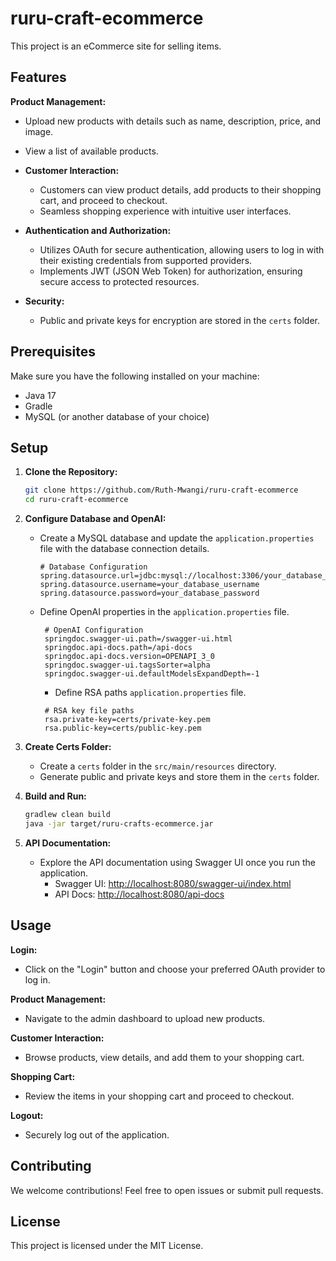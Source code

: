 # ruru-craft-ecommerce
This project is an eCommerce site for selling  items. 

## Features

 **Product Management:**
  - Upload new products with details such as name, description, price, and image.
  - View a list of available products.
  
- **Customer Interaction:**
  - Customers can view product details, add products to their shopping cart, and proceed to checkout.
  - Seamless shopping experience with intuitive user interfaces.

- **Authentication and Authorization:**
  - Utilizes OAuth for secure authentication, allowing users to log in with their existing credentials from supported providers.
  - Implements JWT (JSON Web Token) for authorization, ensuring secure access to protected resources.

- **Security:**
  - Public and private keys for encryption are stored in the `certs` folder.

## Prerequisites

Make sure you have the following installed on your machine:

- Java 17
- Gradle
- MySQL (or another database of your choice)


## Setup

1. **Clone the Repository:**
   ```bash
   git clone https://github.com/Ruth-Mwangi/ruru-craft-ecommerce
   cd ruru-craft-ecommerce
   ```

2. **Configure Database and OpenAI:**
   - Create a MySQL database and update the `application.properties` file with the database connection details.

     ```properties
     # Database Configuration
     spring.datasource.url=jdbc:mysql://localhost:3306/your_database_name
     spring.datasource.username=your_database_username
     spring.datasource.password=your_database_password
     ```

   - Define OpenAI properties in the `application.properties` file.

     ```properties
      # OpenAI Configuration
      springdoc.swagger-ui.path=/swagger-ui.html
      springdoc.api-docs.path=/api-docs
      springdoc.api-docs.version=OPENAPI_3_0
      springdoc.swagger-ui.tagsSorter=alpha
      springdoc.swagger-ui.defaultModelsExpandDepth=-1
     ```

     - Define RSA paths `application.properties` file.

     ```properties
      # RSA key file paths
      rsa.private-key=certs/private-key.pem
      rsa.public-key=certs/public-key.pem
     ```

3. **Create Certs Folder:**
   - Create a `certs` folder in the `src/main/resources` directory.
   - Generate public and private keys and store them in the `certs` folder.

5. **Build and Run:**
   ```bash
   gradlew clean build
   java -jar target/ruru-crafts-ecommerce.jar
   ```
6. **API Documentation:**
   - Explore the API documentation using Swagger UI once you run the application.
     - Swagger UI: [http://localhost:8080/swagger-ui/index.html](http://localhost:8080/swagger-ui/index.html)
     - API Docs: [http://localhost:8080/api-docs](http://localhost:8080/api-docs)
    
## Usage

**Login:**
- Click on the "Login" button and choose your preferred OAuth provider to log in.

**Product Management:**
- Navigate to the admin dashboard to upload new products.

**Customer Interaction:**
- Browse products, view details, and add them to your shopping cart.

**Shopping Cart:**
- Review the items in your shopping cart and proceed to checkout.

**Logout:**
- Securely log out of the application.

## Contributing

We welcome contributions! Feel free to open issues or submit pull requests.

## License

This project is licensed under the MIT License.

